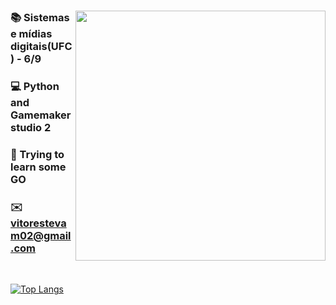 <div align="center" />

<img align="right" src="https://github.githubassets.com/images/mona-loading-default.gif" width="400"/>

<div align="left" />

### 📚 Sistemas e mídias digitais(UFC) - 6/9
### 💻 Python and Gamemaker studio 2
### 🐹 Trying to learn some GO


### ✉️ vitorestevam02@gmail.com

<br/>

[![Top Langs](https://github-readme-stats.vercel.app/api/top-langs/?username=vitorestevam&layout=compact&langs_count=3)](https://github.com/anuraghazra/github-readme-stats)
